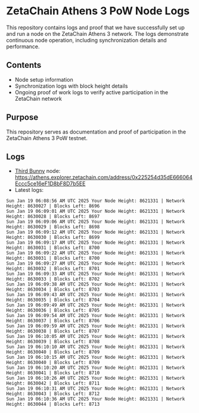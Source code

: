 # ZetaChain Athens 3 PoW Node Logs
This repository contains logs and proof that we have successfully set up and run a node on the ZetaChain Athens 3 network. The logs demonstrate continuous node operation, including synchronization details and performance.

## Contents
- Node setup information
- Synchronization logs with block height details
- Ongoing proof of work logs to verify active participation in the ZetaChain network

## Purpose
This repository serves as documentation and proof of participation in the ZetaChain Athens 3 PoW testnet.

## Logs

- [Third Bunny](https://thirdbunny.xyz/) node: https://athens.explorer.zetachain.com/address/0x225254d35dE666064Eccc5ce16eF1D8bF8D7b5EE
- Latest logs:
```
Sun Jan 19 06:08:56 AM UTC 2025 Your Node Height: 8621331 | Network Height: 8630027 | Blocks Left: 8696
Sun Jan 19 06:09:01 AM UTC 2025 Your Node Height: 8621331 | Network Height: 8630028 | Blocks Left: 8697
Sun Jan 19 06:09:06 AM UTC 2025 Your Node Height: 8621331 | Network Height: 8630029 | Blocks Left: 8698
Sun Jan 19 06:09:12 AM UTC 2025 Your Node Height: 8621331 | Network Height: 8630030 | Blocks Left: 8699
Sun Jan 19 06:09:17 AM UTC 2025 Your Node Height: 8621331 | Network Height: 8630031 | Blocks Left: 8700
Sun Jan 19 06:09:22 AM UTC 2025 Your Node Height: 8621331 | Network Height: 8630031 | Blocks Left: 8700
Sun Jan 19 06:09:27 AM UTC 2025 Your Node Height: 8621331 | Network Height: 8630032 | Blocks Left: 8701
Sun Jan 19 06:09:33 AM UTC 2025 Your Node Height: 8621331 | Network Height: 8630033 | Blocks Left: 8702
Sun Jan 19 06:09:38 AM UTC 2025 Your Node Height: 8621331 | Network Height: 8630034 | Blocks Left: 8703
Sun Jan 19 06:09:43 AM UTC 2025 Your Node Height: 8621331 | Network Height: 8630035 | Blocks Left: 8704
Sun Jan 19 06:09:49 AM UTC 2025 Your Node Height: 8621331 | Network Height: 8630036 | Blocks Left: 8705
Sun Jan 19 06:09:54 AM UTC 2025 Your Node Height: 8621331 | Network Height: 8630037 | Blocks Left: 8706
Sun Jan 19 06:09:59 AM UTC 2025 Your Node Height: 8621331 | Network Height: 8630038 | Blocks Left: 8707
Sun Jan 19 06:10:05 AM UTC 2025 Your Node Height: 8621331 | Network Height: 8630039 | Blocks Left: 8708
Sun Jan 19 06:10:10 AM UTC 2025 Your Node Height: 8621331 | Network Height: 8630040 | Blocks Left: 8709
Sun Jan 19 06:10:15 AM UTC 2025 Your Node Height: 8621331 | Network Height: 8630040 | Blocks Left: 8709
Sun Jan 19 06:10:20 AM UTC 2025 Your Node Height: 8621331 | Network Height: 8630041 | Blocks Left: 8710
Sun Jan 19 06:10:26 AM UTC 2025 Your Node Height: 8621331 | Network Height: 8630042 | Blocks Left: 8711
Sun Jan 19 06:10:31 AM UTC 2025 Your Node Height: 8621331 | Network Height: 8630043 | Blocks Left: 8712
Sun Jan 19 06:10:36 AM UTC 2025 Your Node Height: 8621331 | Network Height: 8630044 | Blocks Left: 8713
```
